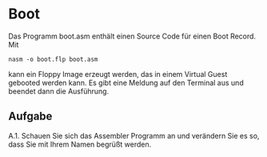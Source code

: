# Boot

Das Programm boot.asm enthält einen Source Code für einen Boot Record. 
Mit
```
nasm -o boot.flp boot.asm
```
kann ein Floppy Image erzeugt werden, das in einem Virtual Guest gebooted werden kann. Es gibt eine Meldung auf den Terminal aus und beendet dann die Ausführung.

## Aufgabe

A.1. Schauen Sie sich das Assembler Programm an und verändern Sie es so, dass Sie mit Ihrem Namen begrüßt werden.